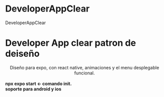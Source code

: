 # DeveloperAppClear
DeveloperAppClear
<h1>Developer App clear patron de deiseño</h1>
<center>Diseño para expo, con react native, animaciones y el menu desplegable funcional.</center><br>
  <strong>npx expo start <- comando init.</strong><br>
  <strong>soporte para android y ios</strong>

